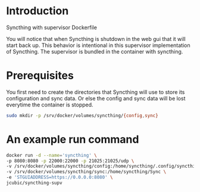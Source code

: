 # Introduction

Syncthing with supervisor Dockerfile

You will notice that when Syncthing is shutdown in the web gui that it will start back up.  This behavior is intentional in this supervisor implementation of Syncthing.  The supervisor is bundled in the container with syncthing.

# Prerequisites

You first need to create the directories that Syncthing will use to store its configuration and sync data.  Or else the config and sync data will be lost everytime the container is stopped.

```bash
sudo mkdir -p /srv/docker/volumes/syncthing/{config,sync}
```

# An example run command

```bash
docker run -d --name='syncthing' \
-p 8080:8080 -p 22000:22000 -p 21025:21025/udp \
-v /srv/docker/volumes/syncthing/config:/home/syncthing/.config/syncthing \
-v /srv/docker/volumes/syncthing/sync:/home/syncthing/Sync \
-e 'STGUIADDRESS=https://0.0.0.0:8080' \
jcubic/syncthing-supv
```
